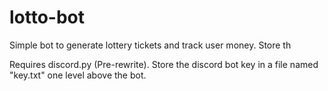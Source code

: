 # lotto-bot
Simple bot to generate lottery tickets and track user money. Store th

Requires discord.py (Pre-rewrite). Store the discord bot key in a file named "key.txt" one level above the bot.

